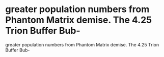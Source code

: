 # greater population numbers from Phantom Matrix demise. The 4.25 Trion Buffer Bub-

greater population numbers from Phantom Matrix demise. The 4.25 Trion Buffer Bub-